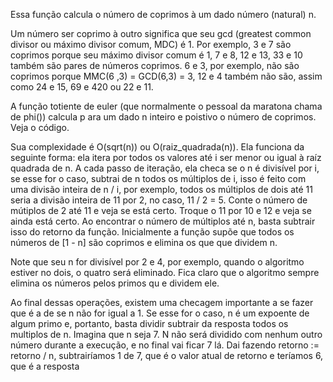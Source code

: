 Essa função calcula o número de coprimos à um dado número (natural) n.

Um número ser coprimo à outro significa que seu gcd (greatest common divisor ou máximo divisor comum, MDC) é 1. Por exemplo, 3 e 7 são coprimos porque seu máximo divisor comum é 1, 7 e 8, 12 e 13, 33 e 10 também são pares de números coprimos. 6 e 3, por exemplo, não são coprimos porque MMC(6 ,3) = GCD(6,3) = 3, 12 e 4 também não são, assim como 24 e 15, 69 e 420 ou 22 e 11. 

A função totiente de euler (que normalmente o pessoal da maratona chama de phi()) calcula p    ara um dado n inteiro e poistivo o número de coprimos. Veja o código.

Sua complexidade é O(sqrt(n)) ou O(raiz_quadrada(n)). Ela funciona da seguinte forma: ela itera por todos os valores até i ser menor ou igual à raíz quadrada de n. A cada passo de iteração, ela checa se o n é divisível por i, se esse for o caso, subtrai de n todos os múltiplos de i, isso é feito com uma divisão inteira de n / i, por exemplo, todos os múltiplos de dois até 11 seria a divisão inteira de 11 por 2, no caso, 11 / 2 = 5. Conte o número de mútiplos de 2 até 11 e veja se está certo. Troque o 11 por 10 e 12 e veja se ainda está certo. Ao encontrar o número de múltiplos até n, basta subtrair isso do retorno da função. Inicialmente a função supõe que todos os números de [1 - n] são coprimos e elimina os que que dividem n.
 
Note que seu n for divisível por 2 e 4, por exemplo, quando o algoritmo estiver no dois, o     quatro será eliminado. Fica claro que o algoritmo sempre elimina os números pelos primos qu    e dividem ele.

Ao final dessas operações, existem uma checagem importante a se fazer que é a de se n não for igual a 1. Se esse for o caso, n é um expoente de algum primo e, portanto, basta dividir subtrair da resposta todos os multiplos de n. Imagina que n seja 7. N não será dividido com nenhum outro número durante a execução, e no final vai ficar 7 lá. Dai fazendo retorno := retorno / n, subtrairíamos 1 de 7, que é o valor atual de retorno e teríamos 6, que é a resposta
